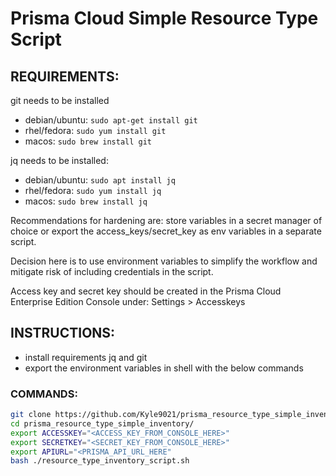 # Prisma Cloud Simple Resource Type Script

## REQUIREMENTS:

git needs to be installed

* debian/ubuntu: `sudo apt-get install git`
* rhel/fedora: `sudo yum install git`
* macos: `sudo brew install git`

jq needs to be installed: 

* debian/ubuntu: `sudo apt install jq`
* rhel/fedora: `sudo yum install jq`
* macos: `sudo brew install jq`

Recommendations for hardening are: store variables in a secret manager of choice or export the access_keys/secret_key as env variables in a separate script. 

Decision here is to use environment variables to simplify the workflow and mitigate risk of including credentials in the script.

Access key and secret key should be created in the Prisma Cloud Enterprise Edition Console under: Settings > Accesskeys

## INSTRUCTIONS:

* install requirements jq and git
* export the environment variables in shell with the below commands

### COMMANDS:

```bash
git clone https://github.com/Kyle9021/prisma_resource_type_simple_inventory
cd prisma_resource_type_simple_inventory/
export ACCESSKEY="<ACCESS_KEY_FROM_CONSOLE_HERE>"
export SECRETKEY="<SECRET_KEY_FROM_CONSOLE_HERE>"
export APIURL="<PRISMA_API_URL_HERE"
bash ./resource_type_inventory_script.sh
```
